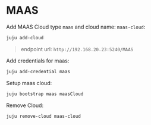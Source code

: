 # MAAS


Add MAAS Cloud type `maas` and cloud name: `maas-cloud`:
```bash
juju add-cloud
```
> endpoint url: `http://192.168.20.23:5240/MAAS`

Add credentials for maas:
```bash
juju add-credential maas
```

Setup maas cloud:
```bash
juju bootstrap maas maasCloud
```

Remove Cloud:
```bash
juju remove-cloud maas-cloud
```
